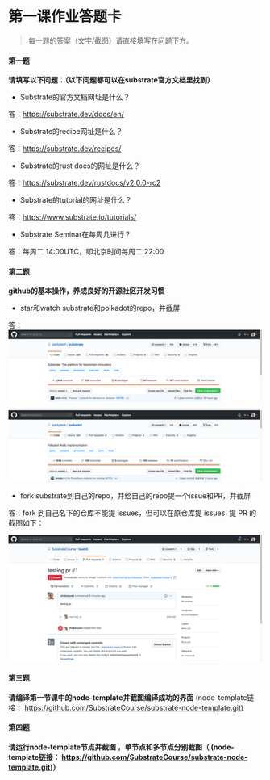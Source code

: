 # 第一课作业答题卡

> 每一题的答案（文字/截图）请直接填写在问题下方。

#### 第一题

**请填写以下问题：（以下问题都可以在substrate官方文档里找到）**

- Substrate的官方文档网址是什么？

答：https://substrate.dev/docs/en/
  

- Substrate的recipe网址是什么？

答：https://substrate.dev/recipes/
  

- Substrate的rust docs的网址是什么？

答：https://substrate.dev/rustdocs/v2.0.0-rc2
  

- Substrate的tutorial的网址是什么？

答：https://www.substrate.io/tutorials/
  

- Substrate Seminar在每周几进行？

答：每周二 14:00UTC，即北京时间每周二 22:00




#### 第二题

**github的基本操作，养成良好的开源社区开发习惯**

- star和watch substrate和polkadot的repo，并截屏

答：
![](./images/1.png)

![](./images/2.png)
  

- fork substrate到自己的repo，并给自己的repo提一个issue和PR，并截屏

答：fork 到自己名下的仓库不能提 issues，但可以在原仓库提 issues. 提 PR 的截图如下：

![](./images/3.png)


#### 第三题

**请编译第一节课中的node-template并截图编译成功的界面** (node-template链接： https://github.com/SubstrateCourse/substrate-node-template.git)



#### 第四题

**请运行node-template节点并截图 ，单节点和多节点分别截图（ (node-template链接： https://github.com/SubstrateCourse/substrate-node-template.git)）**

